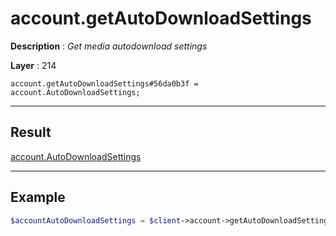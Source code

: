 # account.getAutoDownloadSettings

**Description** : *Get media autodownload settings*

**Layer** : 214

```tl
account.getAutoDownloadSettings#56da0b3f = account.AutoDownloadSettings;
```

---

## Result

[account.AutoDownloadSettings](type/account.AutoDownloadSettings)

---

## Example

```php
$accountAutoDownloadSettings = $client->account->getAutoDownloadSettings();
```
